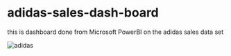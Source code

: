 # adidas-sales-dash-board

this is dashboard done from Microsoft PowerBI on the adidas sales data set 

![adidas](https://github.com/AshwathL/adidas-sales-dash-board-/assets/99877816/ca0caba5-8b98-4229-86fa-e96ebbe44ff0)
